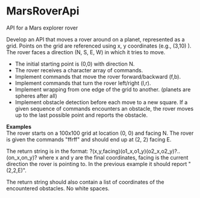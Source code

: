MarsRoverApi
============

API for a Mars explorer rover

  Develop an API that moves a rover around on a planet, represented as a grid. Points on the grid are referenced using x, y coordinates (e.g., (3,10) ). The rover faces a direction (N, S, E, W) in which it tries to move.
  
- The initial starting point is (0,0) with direction N.
- The rover receives a character array of commands.
-  Implement commands that move the rover forward/backward (f,b).
-  Implement commands that turn the rover left/right (l,r).
-  Implement wrapping from one edge of the grid to another. (planets are spheres after all)
-  Implement obstacle detection before each move to a new square. If a given sequence of commands encounters an obstacle, the rover moves up to the last possible point and reports the obstacle.

**Examples**  
The rover starts on a 100x100 grid at location (0, 0) and facing N. The rover is given the commands "ffrff" and should end up at (2, 2) facing E.

The return string is in the format: ?(x,y,facing)(o1_x,o1_y)(o2_x,o2_y)?..(on_x,on_y)?  where x and y are the final coordinates, facing is the current direction the rover is pointing to. In the previous example it should report "(2,2,E)".

The return string should also contain a list of coordinates of the encountered obstacles. No white spaces. 
